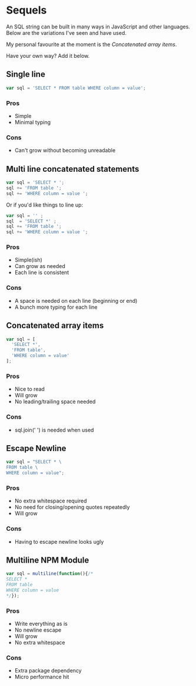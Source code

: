 # Sequels

An SQL string can be built in many ways in JavaScript and other languages. Below are the variations I've seen and have used.

My personal favourite at the moment is the _Concatenated array items_.

Have your own way? Add it below.

## Single line

```javascript
var sql = 'SELECT * FROM table WHERE column = value';
```

### Pros

- Simple
- Minimal typing

### Cons

- Can't grow without becoming unreadable

## Multi line concatenated statements

```javascript
var sql = 'SELECT * ';
sql += 'FROM table ';
sql += 'WHERE column = value ';
```
  
Or if you'd like things to line up:
  
```javascript
var sql = '' ;
sql  = 'SELECT *' ;
sql += 'FROM table ';
sql += 'WHERE column = value ';
```

### Pros

- Simple(ish)
- Can grow as needed
- Each line is consistent

### Cons

- A space is needed on each line (beginning or end)
- A bunch more typing for each line

## Concatenated array items

```javascript
var sql = [
  'SELECT *',
  'FROM table',
  'WHERE column = value'
];
```

### Pros

- Nice to read
- Will grow
- No leading/trailing space needed

### Cons

- sql.join(' ') is needed when used


## Escape Newline

```javascript
var sql = "SELECT * \
FROM table \
WHERE column = value";
```

### Pros

- No extra whitespace required
- No need for closing/opening quotes repeatedly
- Will grow

### Cons

- Having to escape newline looks ugly


## Multiline NPM Module

```javascript
var sql = multiline(function(){/*
SELECT *
FROM table
WHERE column = value
*/});
```

### Pros

- Write everything as is
- No newline escape
- Will grow
- No extra whitespace

### Cons

- Extra package dependency
- Micro performance hit
